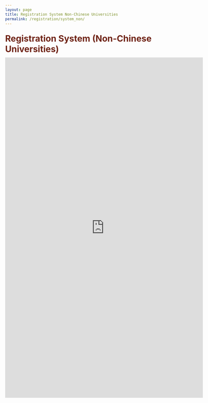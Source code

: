 ```yaml
---
layout: page
title: Registration System Non-Chinese Universities
permalink: /registration/system_non/
---
```


<div class="section-title">
    <h1 class="custom-h1">Registration System (Non-Chinese Universities)</h1>
</div>

<div class="fillout-form">
    <iframe src="https://forms.fillout.com/t/6vh9LTs4gVus" width="640" height="1100" frameborder="0" marginheight="0" marginwidth="0">Loading…</iframe>
</div>

<style>
/* 如果你想让每个标题在一个特定的区域或者容器中居中，你也可以使用 .section-title 类： */
.section-title {
    text-align: center; /* 这会使容器内的所有元素居中 */
}

.custom-h1 {
    font-size: 2em; /* 或其他你需要的大小 */
    font-weight: bold; /* 使文本加粗 */
    color: #6f2316; /* 设置文本颜色为红色 */
    text-align: left; /* 居中文本 */
    margin: 0; /* 移除默认的边距 */
    padding: 10px 0; /* 可选：添加一些上下填充 */
}

.section-content-left {
    color: black; /* 设置文本颜色为黑色 */
    text-align: left; /* 居中文本 */
    margin: 0; /* 移除默认的边距 */
    padding: 10px 0; /* 可选：添加一些上下填充 */
    font-size: 1.5em; /* 设置字体大小，根据需要调整 */
}

/* 你可以根据需要添加额外的 CSS 来美化表单 */
input[type="text"],
input[type="email"],
textarea {
    width: 100%; /* 让输入框填满容器宽度 */
    padding: 8px; /* 添加一些内边距 */
    margin: 8px 0; /* 添加一些外边距 */
    display: inline-block; /* 使元素以块级方式显示，但仍然在行内 */
    border: 1px solid #ccc; /* 边框 */
    border-radius: 4px; /* 边框圆角 */
    box-sizing: border-box; /* 盒模型 */
}

input[type="submit"] {
    width: 100%;
    background-color: #4CAF50; /* 按钮颜色 */
    color: white;
    padding: 14px 20px;
    margin: 8px 0;
    border: none;
    border-radius: 4px;
    cursor: pointer; /* 鼠标光标 */
}

input[type="submit"]:hover {
    background-color: #45a049; /* 鼠标悬停时的颜色变化 */
}

/* 移动设备样式调整 */
@media (max-width: 768px) {
    .fillout-form iframe {
        width: 100%; /* 在手机端占满可用宽度 */
        height: auto; /* 高度自动调整 */
        min-height: 1100px; /* 最小高度设置，确保表单内容可见 */
    }
}

</style>
